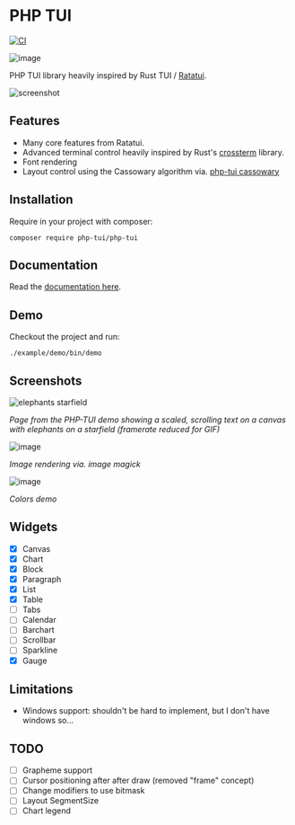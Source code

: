 PHP TUI
=======

[![CI](https://github.com/php-tui/php-tui/actions/workflows/ci.yml/badge.svg)](https://github.com/php-tui/php-tui/actions/workflows/ci.yml)

![image](https://github.com/php-tui/php-tui/assets/530801/d8ea0712-46c0-4bba-9dd2-727d2b7856d7)


PHP TUI library heavily inspired by Rust TUI /
[Ratatui](https://github.com/ratatui-org/ratatui).

![screenshot](https://github.com/dantleech/php-tui/assets/530801/e27a8253-e3a4-4af2-868e-514f1bd3db2a)

Features
--------

- Many core features from Ratatui.
- Advanced terminal control heavily inspired by Rust's [crossterm](https://github.com/crossterm-rs/crossterm) library.
- Font rendering
- Layout control using the Cassowary algorithm via. [php-tui cassowary](https://github.com/php-tui/cassowary)

Installation
------------

Require in your project with composer:

```
composer require php-tui/php-tui
```

Documentation
-------------

Read the [documentation here](https://php-tui.github.io/php-tui).

Demo
----

Checkout the project and run:

```
./example/demo/bin/demo
```

Screenshots
-----------

![elephants starfield](https://github.com/php-tui/php-tui/assets/530801/3f063a8d-1589-477c-b9d6-21c60a907e48)
<p><i>Page from the PHP-TUI demo showing a scaled, scrolling text on a canvas with elephants on a starfield (framerate reduced for GIF)</i></p>

![image](https://github.com/php-tui/php-tui/assets/530801/cabe761f-9f4b-4c3f-8d2f-a63f059b47fa)
<p><i>Image rendering via. image magick</i></p>

![image](https://github.com/php-tui/php-tui/assets/530801/4d39f63b-8192-48ee-b66b-ed817cde1068)

<p><i>Colors demo</i></p>

Widgets
-------

- [x] Canvas
- [x] Chart
- [x] Block
- [x] Paragraph
- [x] List
- [x] Table
- [ ] Tabs
- [ ] Calendar
- [ ] Barchart
- [ ] Scrollbar
- [ ] Sparkline
- [x] Gauge

Limitations
-----------

- Windows support: shouldn't be hard to implement, but I don't have windows so...

TODO
----

- [ ] Grapheme support
- [ ] Cursor positioning after after draw (removed "frame" concept)
- [ ] Change modifiers to use bitmask
- [ ] Layout SegmentSize
- [ ] Chart legend
